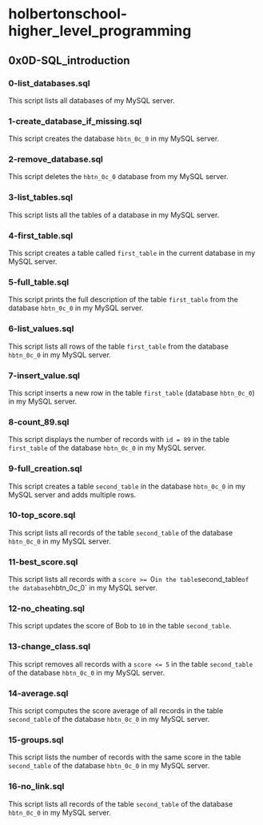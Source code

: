 # holbertonschool-higher_level_programming
## 0x0D-SQL_introduction
### 0-list_databases.sql
This script lists all databases of my MySQL server.
### 1-create_database_if_missing.sql
This script creates the database `hbtn_0c_0` in my MySQL server.
### 2-remove_database.sql
This script deletes the `hbtn_0c_0` database from my MySQL server.
### 3-list_tables.sql
This script lists all the tables of a database in my MySQL server.
### 4-first_table.sql
This script creates a table called `first_table` in the current database in my MySQL server.
### 5-full_table.sql
This script prints the full description of the table `first_table` from the database `hbtn_0c_0` in my MySQL server.
### 6-list_values.sql
This script lists all rows of the table `first_table` from the database `hbtn_0c_0` in my MySQL server.
### 7-insert_value.sql
This script inserts a new row in the table `first_table` (database `hbtn_0c_0`) in my MySQL server.
### 8-count_89.sql
This script displays the number of records with `id = 89` in the table `first_table` of the database `hbtn_0c_0` in my MySQL server.
### 9-full_creation.sql
This script creates a table `second_table` in the database `hbtn_0c_0` in my MySQL server and adds multiple rows.
### 10-top_score.sql
This script lists all records of the table `second_table` of the database `hbtn_0c_0` in my MySQL server.
### 11-best_score.sql
This script lists all records with a `score >= `0` in the table `second_table` of the database `hbtn_0c_0` in my MySQL server.
### 12-no_cheating.sql
This script updates the score of Bob to `10` in the table `second_table`.
### 13-change_class.sql
This script removes all records with a `score <= 5` in the table `second_table` of the database `hbtn_0c_0` in my MySQL server.
### 14-average.sql
This script computes the score average of all records in the table `second_table` of the database `hbtn_0c_0` in my MySQL server.
### 15-groups.sql
This script lists the number of records with the same score in the table `second_table` of the database `hbtn_0c_0` in my MySQL server.
### 16-no_link.sql
This script lists all records of the table `second_table` of the database `hbtn_0c_0` in my MySQL server.
